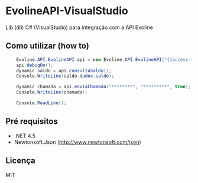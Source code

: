 # EvolineAPI-VisualStudio
Lib (dll) C# (VisualStudio) para integração com a API Evoline

## Como utilizar (how to)

```c#
    Evoline.API.EvolineAPI api = new Evoline.API.EvolineAPI("{{access-token}}");
    api.debugOn();
    dynamic saldo = api.consultaSaldo();
    Console.WriteLine(saldo.dados.saldo);

    dynamic chamada = api.enviaChamada("********", "*********", true);
    Console.WriteLine(chamada);

    Console.ReadLine();
```

## Pré requisitos

- .NET 4.5
- Newtonsoft.Json (http://www.newtonsoft.com/json)


## Licença

MIT
